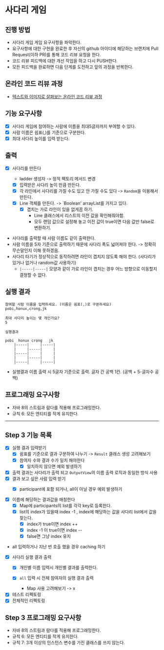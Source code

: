 # 사다리 게임
## 진행 방법
* 사다리 게임 게임 요구사항을 파악한다.
* 요구사항에 대한 구현을 완료한 후 자신의 github 아이디에 해당하는 브랜치에 Pull Request(이하 PR)를 통해 코드 리뷰 요청을 한다.
* 코드 리뷰 피드백에 대한 개선 작업을 하고 다시 PUSH한다.
* 모든 피드백을 완료하면 다음 단계를 도전하고 앞의 과정을 반복한다.

## 온라인 코드 리뷰 과정
* [텍스트와 이미지로 살펴보는 온라인 코드 리뷰 과정](https://github.com/nextstep-step/nextstep-docs/tree/master/codereview)


## 기능 요구사항
- [x] 사다리 게임에 참여하는 사람에 이름을 최대5글자까지 부여할 수 있다.
- [x] 사람 이름은 쉼표(,)를 기준으로 구분한다.
- [x] 최대 사다리 높이를 입력 받는다.

## 출력
- [x] 사다리를 만든다
  - ladder 생성자 -> 정적 팩토리 메서드 변경

  - [x] 입력받은 사다리 높이 만큼 만든다.
  - [x] 각 라인에서 사다리를 가질 수도 있고 안 가질 수도 있다 -> `Random`을 이용해서 만든다.
  - [x] Line 객체를 만든다. -> `Boolean' arrayList를 가지고 있다.
    - [x] 겹치는 가로 라인이 있을 없게끔 하기.
      - Line 클래스에서 리스트의 이전 값을 확인해줘야함.
      - 모두 랜덤 값으로 설정해 놓고 이전 값이 true이면 다음 값만 false로 변환하기.
   
- 사다리를 출력할 때 사람 이름도 같이 출력한다.
- 사람 이름을 5자 기준으로 출력하기 때문에 사다리 폭도 넓어져야 한다. -> 정확히 무슨말인지 이해 못하겠음.
- 사다리 타기가 정상적으로 동작하려면 라인이 겹치지 않도록 해야 한다. (사다리가 있거나 없거나 random값 사용하기) 
  - `|-----|-----|` 모양과 같이 가로 라인이 겹치는 경우 어느 방향으로 이동할지 결정할 수 없다.

## 실행 결과
```
참여할 사람 이름을 입력하세요. (이름은 쉼표(,)로 구분하세요)
pobi,honux,crong,jk

최대 사다리 높이는 몇 개인가요?
5

실행결과

pobi  honux crong   jk 
    |-----|     |-----|
    |     |-----|     |
    |-----|     |     |
    |     |-----|     |
    |-----|     |-----|
```
- 실행결과 이름 출력 시 5글자 기준으로 출력. 글자 간 공백 1칸. (공백 + 5-글자수 공백)

## 프로그래밍 요구사항
- 자바 8의 스트림과 람다를 적용해 프로그래밍한다.
- 규칙 6: 모든 엔티티를 작게 유지한다.
---

## Step 3 기능 목록
- [x] 실행 결과 입력받기
  - [x] 쉼표를 기준으로 결과 구분하여 나누기 -> `Result` 클래스 생성 고려해보기
  - [x] 참여자 수와 결과 수가 일치 해야한다
    - [x] 일치하지 않으면 예외 발생하기
- [x] 출력 결과는 사다리가 출력 되고 `OutputView`의 이름 출력 로직과 동일한 방식 사용
- [x] 결과 보고 싶은 사람 입력 받기
  - [x] participant에 포함 되거나, all이 아닐 경우 예외 발생하기

  
- [x] 이름에 해당하는 결과값을 매칭한다
  - [x] Map에 participants의 list를 각각 key로 등록한다.
  - [x] list의 index가 있을때 index -1 , index에 해당하는 값을 사다리 list에서 값을 찾는다.
    - [x] index가 true이면 index ++
    - [x] index -1 이 true이면 index --
    - [x] false면 그냥 index 유지
- all 입력하거나 지난 번 호출 했을 경우 caching 하기

- [x] 사다리 실행 결과 출력
  - [x] 개인별 이름 입력시 개인별 결과를 출력한다.

  - [x] `all` 입력 시 전체 참여자의 실행 결과 출력
    - Map 사용 고려해보기 -> x

- [x] 테스트 리펙토링
- [x] 전체적인 리펙토링

## Step 3 프로그래밍 요구사항
- 자바 8의 스트림과 람다를 적용해 프로그래밍한다.
- 규칙 6: 모든 엔티티를 작게 유지한다.
- 규칙 7: 3개 이상의 인스턴스 변수를 가진 클래스를 쓰지 않는다.